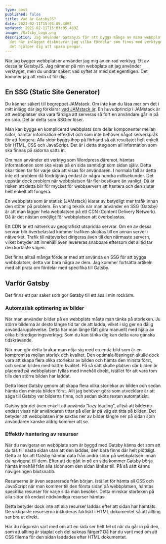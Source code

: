 ```yaml
---
type: post
published: false
title: Vad är GatsbyJS?
date: 2021-02-11T15:03:05.406Z
updated: 2021-02-11T15:03:05.483Z
image: /Gatsby_Logo.png
description: Jag använder GatsbyJS för att bygga många av mina webbplatser. I
  det här inlägget diskuterar jag vilka fördelar som finns med verktyget och hur
  det hjälper dig att spara pengar.
---
```

När jag bygger webbplatser använder jag mig av en rad verktyg. Ett av dessa är GatsbyJS. Jag nämner på min webbplats att jag använder verktyget, men du undrar säkert vad syftet är med det egentligen. Det kommer jag att reda ut för dig.

## En SSG (Static Site Generator)

Du känner säkert till begreppet JAMstack. Om inte kan du läsa mer om det i mitt inlägg där jag förklarar [vad JAMstack är](https://chjweb.se/blogg/vad-ar-egentligen-jamstack). En huvudprincip i JAMstack är att webbplatser ska vara färdiga att serveras så fort en användare går in på en sida. Det är detta som SSG:er löser.

Man kan bygga en komplicerad webbplats som delar komponenter mellan sidor, hämtar information effektivt och som inte behöver något serverspråk för att fungera. Alla sidor byggs ihop på förhand så att resultatet helt enkelt blir HTML, CSS och JavaScript. Det är i detta steg som all information som ska finnas på sidorna sätts in.

Om man använder ett verktyg som Wordpress däremot, hämtas informationen som ska visas på en sida samtidigt som sidan själv. Detta ökar tiden tar för varje sida att visas för användaren. I normala fall är detta inte ett problem då fördröjning endast är några hundra millisekunder. Det uppstår dock problem när webbplatsen får fler besökare än vanligt. Då är risken att detta blir för mycket för webbservern att hantera och den slutar helt enkelt att fungera.

En webbplats som är statisk (JAMstack) klarar av betydligt mer trafik innan den stöter på problem. En vanlig teknik när man använder en SSG (Gatsby) är att man lägger hela webblatsen på ett CDN (Content Delivery Network). Då är det nästan omöjligt för webbplatsen att överbelastas.

Ett CDN är ett nätverk av geografiskt utspridda servrar. Om en av dessa servrar blir överbelastad kommer trafiken skickas till en annan server i nätverket. Trafik till näteverket dirigeras även till den närmaste servern, vilket betyder att innehåll även levereras snabbare eftersom det alltid tar den kortaste vägen.

Det finns alltså många fördelar med att använda en SSG för att bygga webbplatser, detta var bara några av dem. Jag kommer fortsätta artikeln med att prata om fördelar med specifika till Gatsby.

## Varför Gatsby

Det finns ett par saker som gör Gatsby till ett äss i min rockärm.

### Automatisk optimering av bilder

När man använder bilder på en webbplats måste man tänka på storleken. Ju större bilderna är desto längre tid tar de att ladda, vilket i sig ger en dålig användarupplevelse. Detta har man länge fått göra manuellt med hjälp av olika bildredigeringsverktyg. Som du kan tänka dig kan detta vara ganska tidskrävande.

När man gör detta brukar man nöja sig med en enda bild som är en kompromiss mellan storlek och kvalitet. Den optimala lösningen skulle dock vara att skapa flera olika storlekar av bilden och hämta den minsta först, och sedan bilden med bättre kvalitet. På så sätt skulle platsen där bilden är placerad på webbplatsen fyllas med innehåll direkt, istället för att vara tom tills den större bilden har laddat.

Detta löser Gatsby genom att skapa flera olika storlekar av bilden och sedan hämta den minsta bilden först. Allt jag behöver göra som utvecklare är att säga till Gatsby var bilderna finns, och sedan sköts resten automatiskt.

Gatsby gör det även enkelt att använda "lazy loading", alltså att bilderna endast visas när användaren tittar på eller är på väg att titta på bilden. Det betyder att webbplatsen inte saktas ner av bilder längre ner på sidan som användaren kanske aldrig kommer att se.

### Effektiv hantering av resurser

När du navigerar en webbplats som är byggd med Gatsby känns det som att du tas till nästa sidan utan att den laddas, den bara finns där helt plötsligt. Detta är för att Gatsby hämtar data från andra sidor på webbplatsen innan du navigerat till dem. Efter att du gått in på en sida kommer Gatsby börja hämta innehåll från alla sidor som den sidan länkar till. På så sätt känns navigeringen blixtsnabb.

Resurserna är även separerade från början. Istället för hämta all CSS och JavaScript när man kommer till den första sidan på webbplatsen, hämtas specifika resurser för varje sida man besöker. Detta minskar storleken på alla sidor då endast nödvändiga resurser hämtas.

Detta betyder dock inte att alla resurser laddas efter att sidan har hämtats. De viktigaste resurserna inkluderas faktiskt i HTML dokumentet så att allting ser bra ut direkt. 

Har du någonsin vart med om att en sida ser helt fel ut när du går in på den, som att allting är staplat och det saknas färger? Då har du varit med om att CSS filerna för den sidan laddades efter HTML dokumentet. 
